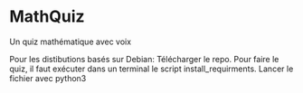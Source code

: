 # MathQuiz
Un quiz mathématique avec voix

Pour les distibutions basés sur Debian:
Télécharger le repo.
Pour faire le quiz, il faut exécuter dans un terminal le script install_requirments.
Lancer le fichier avec python3
